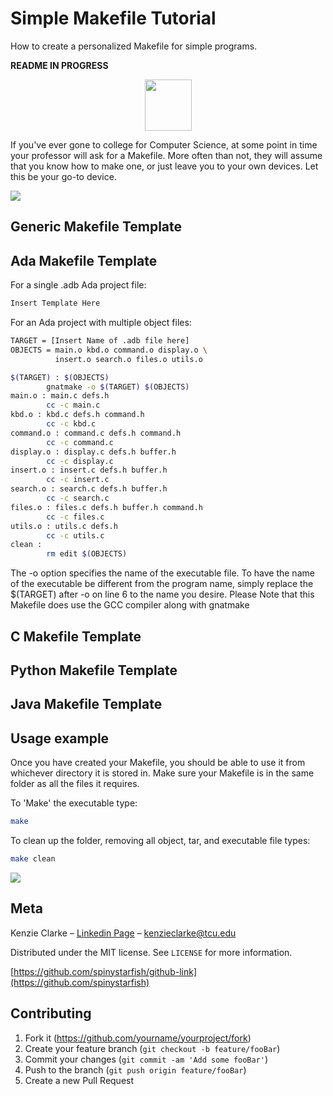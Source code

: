 # Simple Makefile Tutorial
How to create a personalized Makefile for simple programs. 

**README IN PROGRESS**

<p align="center">
  <img width="75" height="82" src="java-button2.png">
</p>

If you've ever gone to college for Computer Science, at some point in time your professor will ask for a Makefile. More often than not, they will assume that you know how to make one, or just leave you to your own devices. Let this be your go-to device. 

![](header1.jpg)

## Generic Makefile Template

## Ada Makefile Template
For a single .adb Ada project file:
```sh
Insert Template Here
```
For an Ada project with multiple object files:
```sh
TARGET = [Insert Name of .adb file here]
OBJECTS = main.o kbd.o command.o display.o \
          insert.o search.o files.o utils.o

$(TARGET) : $(OBJECTS)
        gnatmake -o $(TARGET) $(OBJECTS)
main.o : main.c defs.h
        cc -c main.c
kbd.o : kbd.c defs.h command.h
        cc -c kbd.c
command.o : command.c defs.h command.h
        cc -c command.c
display.o : display.c defs.h buffer.h
        cc -c display.c
insert.o : insert.c defs.h buffer.h
        cc -c insert.c
search.o : search.c defs.h buffer.h
        cc -c search.c
files.o : files.c defs.h buffer.h command.h
        cc -c files.c
utils.o : utils.c defs.h
        cc -c utils.c
clean :
        rm edit $(OBJECTS)
```
The -o option specifies the name of the executable file. To have the name of the executable be different from the program name, simply replace the $(TARGET) after -o on line 6 to the name you desire. Please Note that this Makefile does use the GCC compiler along with gnatmake

## C Makefile Template

## Python Makefile Template

## Java Makefile Template

## Usage example

Once you have created your Makefile, you should be able to use it from whichever directory it is stored in. Make sure your Makefile is in the same folder as all the files it requires.

To 'Make' the executable type:
```sh
make
```
To clean up the folder, removing all object, tar, and executable file types:
```sh
make clean
```

![](header3.jpg)

## Meta

Kenzie Clarke – [Linkedin Page](https://www.linkedin.com/in/kenzieclarke07/) – kenzieclarke@tcu.edu

Distributed under the MIT license. See ``LICENSE`` for more information.

[https://github.com/spinystarfish/github-link](https://github.com/spinystarfish)

## Contributing

1. Fork it (<https://github.com/yourname/yourproject/fork>)
2. Create your feature branch (`git checkout -b feature/fooBar`)
3. Commit your changes (`git commit -am 'Add some fooBar'`)
4. Push to the branch (`git push origin feature/fooBar`)
5. Create a new Pull Request

<!-- Markdown link & img dfn's -->
[npm-image]: https://img.shields.io/npm/v/datadog-metrics.svg?style=flat-square
[npm-url]: https://npmjs.org/package/datadog-metrics
[npm-downloads]: https://img.shields.io/npm/dm/datadog-metrics.svg?style=flat-square
[travis-image]: https://img.shields.io/travis/dbader/node-datadog-metrics/master.svg?style=flat-square
[travis-url]: https://travis-ci.org/dbader/node-datadog-metrics
[wiki]: https://github.com/yourname/yourproject/wiki
